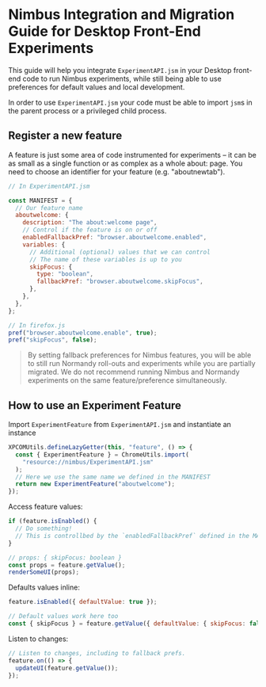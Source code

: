 # Nimbus Integration and Migration Guide for Desktop Front-End Experiments

This guide will help you integrate `ExperimentAPI.jsm` in your Desktop front-end code to run Nimbus experiments, while still being able to use preferences for default values and local development.

In order to use `ExperimentAPI.jsm` your code must be able to import `jsm`s in the parent process or a privileged child process.

## Register a new feature

A feature is just some area of code instrumented for experiments – it can be as small as a single function or as complex as a whole about: page. You need to choose an identifier for your feature (e.g. "aboutnewtab").

```javascript
// In ExperimentAPI.jsm

const MANIFEST = {
  // Our feature name
  aboutwelcome: {
    description: "The about:welcome page",
    // Control if the feature is on or off
    enabledFallbackPref: "browser.aboutwelcome.enabled",
    variables: {
      // Additional (optional) values that we can control
      // The name of these variables is up to you
      skipFocus: {
        type: "boolean",
        fallbackPref: "browser.aboutwelcome.skipFocus",
      },
    },
  },
};

// In firefox.js
pref("browser.aboutwelcome.enable", true);
pref("skipFocus", false);
```

> By setting fallback preferences for Nimbus features, you will be able to still run Normandy roll-outs and experiments while you are partially migrated. We do not recommend running Nimbus and Normandy experiments on the same feature/preference simultaneously.

## How to use an Experiment Feature

Import `ExperimentFeature` from `ExperimentAPI.jsm` and instantiate an instance

```jsx
XPCOMUtils.defineLazyGetter(this, "feature", () => {
  const { ExperimentFeature } = ChromeUtils.import(
    "resource://nimbus/ExperimentAPI.jsm"
  );
  // Here we use the same name we defined in the MANIFEST
  return new ExperimentFeature("aboutwelcome");
});
```

Access feature values:

```jsx
if (feature.isEnabled() {
  // Do something!
  // This is controllbed by the `enabledFallbackPref` defined in the MANIFEST
}

// props: { skipFocus: boolean }
const props = feature.getValue();
renderSomeUI(props);
```

Defaults values inline:

```jsx
feature.isEnabled({ defaultValue: true });

// Default values work here too
const { skipFocus } = feature.getValue({ defaultValue: { skipFocus: false } });
```

Listen to changes:

```jsx
// Listen to changes, including to fallback prefs.
feature.on(() => {
  updateUI(feature.getValue());
});
```
